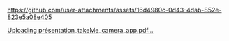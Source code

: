 

https://github.com/user-attachments/assets/16d4980c-0d43-4dab-852e-823e5a08e405

[Uploading présentation_takeMe_camera_app.pdf…]()
